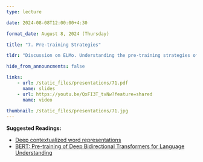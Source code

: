 ```yaml
---
type: lecture

date: 2024-08-08T12:00:00+4:30

format_date: August 8, 2024 (Thursday)

title: "7. Pre-training Strategies"

tldr: "Discussion on ELMo. Understanding the pre-training strategies of encoder-only transformer (BERT) &ndash; Masked Language Modeling."

hide_from_announcments: false

links: 
    - url: /static_files/presentations/71.pdf
      name: slides
    - url: https://youtu.be/QxFI3T_tvNw?feature=shared
      name: video
      
thumbnail: /static_files/presentations/71.jpg
---
```


<!-- Other additional contents using markdown -->
**Suggested Readings:**
- [Deep contextualized word representations](https://arxiv.org/pdf/1802.05365)
- [BERT: Pre-training of Deep Bidirectional Transformers for Language Understanding](https://arxiv.org/pdf/1810.04805)
